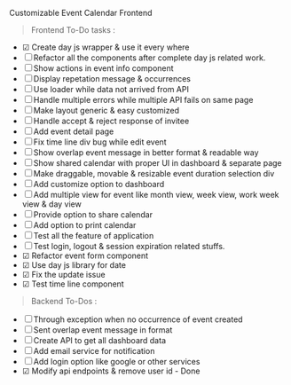 Customizable Event Calendar Frontend

> Frontend To-Do tasks :

- &#9745; Create day js wrapper & use it every where
- &#9744; Refactor all the components after complete day js related work.
- &#9744; Show actions in event info component
- &#9744; Display repetation message & occurrences
- &#9744; Use loader while data not arrived from API
- &#9744; Handle multiple errors while multiple API fails on same page
- &#9744; Make layout generic & easy customized
- &#9744; Handle accept & reject response of invitee
- &#9744; Add event detail page
- &#9744; Fix time line div bug while edit event
- &#9744; Show overlap event message in better format & readable way
- &#9744; Show shared calendar with proper UI in dashboard & separate page
- &#9744; Make draggable, movable & resizable event duration selection div
- &#9744; Add customize option to dashboard
- &#9744; Add multiple view for event like month view, week view, work week view & day view
- &#9744; Provide option to share calendar
- &#9744; Add option to print calendar
- &#9744; Test all the feature of application
- &#9744; Test login, logout & session expiration related stuffs.
- &#9745; Refactor event form component
- &#9745; Use day js library for date
- &#9745; Fix the update issue
- &#9745; Test time line component

> Backend To-Dos :

- &#9744; Through exception when no occurrence of event created
- &#9744; Sent overlap event message in format 
- &#9744; Create API to get all dashboard data 
- &#9744; Add email service for notification
- &#9744; Add login option like google or other services
- &#9745; Modify api endpoints & remove user id - Done
